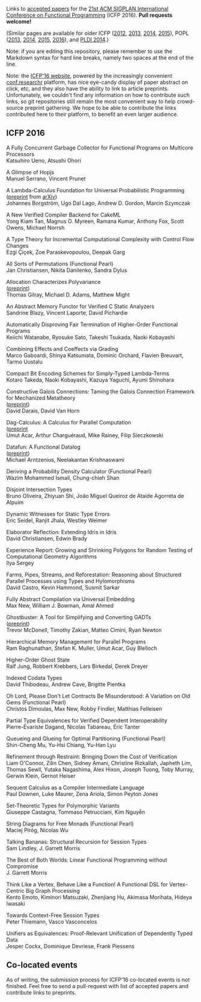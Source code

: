 Links to [accepted papers][icfp2016-accepted] for the [21st ACM SIGPLAN International Conference on Functional Programming][icfp2016-website] (ICFP 2016).  **Pull requests welcome!**

[icfp2016-website]: http://conf.researchr.org/home/icfp-2016
[icfp2016-accepted]: http://conf.researchr.org/track/icfp-2016/icfp-2016-papers#event-overview

(Similar pages are available for older ICFP
([2012][icfp12], [2013][icfp13], [2014][icfp14], [2015][icfp15]),
POPL
([2013][popl2013], [2014][popl2014], [2015][popl2015], [2016][popl2016]),
and [PLDI 2014][pldi2014-accepted].)

[popl2013]: https://github.com/23Skidoo/popl13-papers-links
[popl2014]: https://github.com/gasche/popl2014-papers
[popl2015]: https://github.com/yallop/popl2015-papers
[popl2016]: https://github.com/gasche/popl2016-papers
[icfp12]: https://github.com/technogeeky/icfp12-paper-links
[icfp13]: https://github.com/gasche/icfp2013-papers
[icfp14]: https://github.com/yallop/icfp2014-papers
[icfp15]: https://github.com/mpickering/icfp2015-papers
[haskell2014-accepted]: https://github.com/yallop/haskell2014-papers
[pldi2014-accepted]: https://github.com/yallop/pldi2014-papers

Note: if you are editing this repository, please remember to use the
Markdown syntax for hard line breaks, namely two spaces at the end of
the line.

Note: the [ICFP'16 website][icfp2016-accepted], powered by the
increasingly convenient [conf.researchr](http://conf.researchr.org/)
platform, has nice eye-candy display of paper abstract on click, etc,
and they also have the ability to link to article
preprints. Unfortunately, we couldn't find any information on how to
contribute such links, so git repositories still remain the most
convenient way to help crowd-source preprint gathering. We hope to be
able to contribute the links contributed here to their platform, to
benefit an even larger audience.

## ICFP 2016

A Fully Concurrent Garbage Collector for Functional Programs on Multicore Processors  
Katsuhiro Ueno, Atsushi Ohori  

A Glimpse of Hopjs  
Manuel Serrano, Vincent Prunet  

A Lambda-Calculus Foundation for Universal Probabilistic Programming  
([preprint](http://arxiv.org/pdf/1512.08990) from [arXiv](http://arxiv.org/abs/1512.08990))  
Johannes Borgström, Ugo Dal Lago, Andrew D. Gordon, Marcin Szymczak  

A New Verified Compiler Backend for CakeML  
Yong Kiam Tan, Magnus O. Myreen, Ramana Kumar, Anthony Fox, Scott Owens, Michael Norrsh  

A Type Theory for Incremental Computational Complexity with Control Flow Changes  
Ezgi Çiçek, Zoe Paraskevopoulou, Deepak Garg  

All Sorts of Permutations (Functional Pearl)  
Jan Christiansen, Nikita Danilenko, Sandra Dylus  

Allocation Characterizes Polyvariance  
([preprint](http://thomas.gilray.org/pdf/allocation-polyvariance.pdf))  
Thomas Gilray, Michael D. Adams, Matthew Might  

An Abstract Memory Functor for Verified C Static Analyzers  
Sandrine Blazy, Vincent Laporte, David Pichardie  

Automatically Disproving Fair Termination of Higher-Order Functional Programs  
Keiichi Watanabe, Ryosuke Sato, Takeshi Tsukada, Naoki Kobayashi  

Combining Effects and Coeffects via Grading  
Marco Gaboardi, Shinya Katsumata, Dominic Orchard, Flavien Breuvart, Tarmo Uustalu  

Compact Bit Encoding Schemes for Simply-Typed Lambda-Terms  
Kotaro Takeda, Naoki Kobayashi, Kazuya Yaguchi, Ayumi Shinohara  

Constructive Galois Connections: Taming the Galois Connection Framework for Mechanized Metatheory  
([preprint](http://david.darais.com/assets/papers/constructive-galois-connections/cgc.pdf))  
David Darais, David Van Horn  

Dag-Calculus: A Calculus for Parallel Computation  
([preprint](http://www.chargueraud.org/research/2016/dag_calculus/dag_calculus_icfp16.pdf)  
Umut Acar, Arthur Charguéraud, Mike Rainey, Filip Sieczkowski  

Datafun: A Functional Datalog  
([preprint](http://www.cs.bham.ac.uk/~krishnan/datafun.pdf))  
Michael Arntzenius, Neelakantan Krishnaswami  

Deriving a Probability Density Calculator (Functional Pearl)  
Wazim Mohammed Ismail, Chung-chieh Shan  

Disjoint Intersection Types  
Bruno Oliveira, Zhiyuan Shi, João Miguel Queiroz de Ataíde Agorreta de Alpuim  

Dynamic Witnesses for Static Type Errors  
Eric Seidel, Ranjit Jhala, Westley Weimer  

Elaborator Reflection: Extending Idris in Idris  
David Christiansen, Edwin Brady  

Experience Report: Growing and Shrinking Polygons for Random Testing of Computational Geometry Algorithms  
Ilya Sergey  

Farms, Pipes, Streams, and Reforestation: Reasoning about Structured Parallel Processes using Types and Hylomorphisms  
David Castro, Kevin Hammond, Susmit Sarkar  

Fully Abstract Compilation via Universal Embedding  
Max New, William J. Bowman, Amal Ahmed  

Ghostbuster: A Tool for Simplifying and Converting GADTs  
([preprint](http://www.cs.ox.ac.uk/people/timothy.zakian/ghostbuster.pdf))  
Trevor McDonell, Timothy Zakian, Matteo Cimini, Ryan Newton  

Hierarchical Memory Management for Parallel Programs  
Ram Raghunathan, Stefan K. Muller, Umut Acar, Guy Blelloch  

Higher-Order Ghost State  
Ralf Jung, Robbert Krebbers, Lars Birkedal, Derek Dreyer  

Indexed Codata Types  
David Thibodeau, Andrew Cave, Brigitte Pientka  

Oh Lord, Please Don't Let Contracts Be Misunderstood: A Variation on Old Gems (Functional Pearl)  
Christos Dimoulas, Max New, Robby Findler, Matthias Felleisen  

Partial Type Equivalences for Verified Dependent Interoperability  
Pierre-Évariste Dagand, Nicolas Tabareau, Éric Tanter  

Queueing and Glueing for Optimal Partitioning (Functional Pearl)  
Shin-Cheng Mu, Yu-Hsi Chiang, Yu-Han Lyu  

Refinement through Restraint: Bringing Down the Cost of Verification  
Liam O'Connor, Zilin Chen, Sidney Amani, Christine Rizkallah, Japheth Lim, Thomas Sewll, Yutaka Nagashima, Alex Hixon, Joseph Tuong, Toby Murray, Gerwin Klein, Gernot Heiser  

Sequent Calculus as a Compiler Intermediate Language  
Paul Downen, Luke Maurer, Zena Ariola, Simon Peyton Jones  

Set-Theoretic Types for Polymorphic Variants  
Giuseppe Castagna, Tommaso Petrucciani, Kim Nguyễn  

String Diagrams for Free Monads (Functional Pearl)  
Maciej Piróg, Nicolas Wu  

Talking Bananas: Structural Recursion for Session Types  
Sam Lindley, J. Garrett Morris  

The Best of Both Worlds: Linear Functional Programming without Compromise  
J. Garrett Morris  

Think Like a Vertex, Behave Like a Function! A Functional DSL for Vertex-Centric Big Graph Processing  
Kento Emoto, Kiminori Matsuzaki, Zhenjiang Hu, Akimasa Morihata, Hideya Iwasaki  

Towards Context-Free Session Types  
Peter Thiemann, Vasco Vasconcelos  

Unifiers as Equivalences: Proof-Relevant Unification of Dependently Typed Data  
Jesper Cockx, Dominique Devriese, Frank Piessens

## Co-located events

As of writing, the submission process for ICFP'16 co-located events is
not finished. Feel free to send a pull-request with list of accepted
papers and contribute links to preprints.
